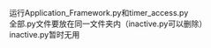 运行Application_Framework.py和timer_access.py<br/>
全部.py文件要放在同一文件夹内（inactive.py可以删除）<br/>
inactive.py暂时无用